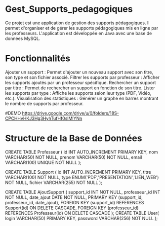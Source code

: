 # Gest_Supports_pedagogiques
Ce projet est une application de gestion des supports pédagogiques. Il permet d'organiser et de gérer les supports pédagogiques mis en ligne par les professeurs. L'application est développée en Java avec une base de données MySQL.

# Fonctionnalités

Ajouter un support : Permet d'ajouter un nouveau support avec son titre, son type et son fichier associé.
Filtrer les supports par professeur : Afficher les supports ajoutés par un professeur spécifique.
Rechercher un support par titre : Permet de rechercher un support en fonction de son titre.
Lister les supports par type : Affiche les supports selon leur type (PDF, Vidéo, etc.).
Visualisation des statistiques : Générer un graphe en barres montrant le nombre de supports par professeur.

#DEMO
https://drive.google.com/drive/u/0/folders/18S-CPCHHvHKJ3Hg3HyhTufHf0slMlYNn
# Structure de la Base de Données

CREATE TABLE Professeur (
    id INT AUTO_INCREMENT PRIMARY KEY,
    nom VARCHAR(50) NOT NULL,
    prenom VARCHAR(50) NOT NULL,
    email VARCHAR(100) UNIQUE NOT NULL
);


CREATE TABLE Support (
    id INT AUTO_INCREMENT PRIMARY KEY,
    titre VARCHAR(100) NOT NULL,
    type ENUM('PDF','PRESENTATION','LIEN_WEB') NOT NULL,
    fichier VARCHAR(255) NOT NULL
);


CREATE TABLE AjoutSupport (
    support_id INT NOT NULL,
    professeur_id INT NOT NULL,
    date_ajout DATE NOT NULL,
    PRIMARY KEY (support_id, professeur_id, date_ajout),
    FOREIGN KEY (support_id) REFERENCES Support(id) ON DELETE CASCADE,
    FOREIGN KEY (professeur_id) REFERENCES Professeur(id) ON DELETE CASCADE
);
CREATE TABLE User(
    login VARCHAR(50) PRIMARY KEY,
    password VARCHAR(256) NOT NULL
);

